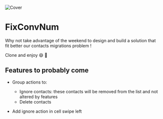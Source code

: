 ![Cover](https://github.com/user-attachments/assets/22afb0ea-a092-4f31-8402-930e1d88941b)

# FixConvNum

Why not take advantage of the weekend to design and build a solution that fit better our contacts migrations problem !

Clone and enjoy 😄 🚀

## Features to probably come
- Group actions to:
  - Ignore contacts: these contacts will be removed from the list and not altered by features
  - Delete contacts

- Add ignore action in cell swipe left
